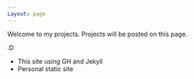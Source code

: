 ```yaml
---
Layout: page
---
```


Welcome to my projects.  Projects will be posted on this page.

:D

- This site using GH and Jekyll
- Personal static site

